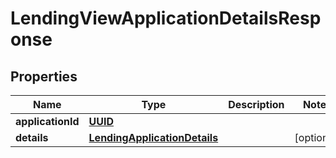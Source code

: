 

# LendingViewApplicationDetailsResponse

## Properties

Name | Type | Description | Notes
------------ | ------------- | ------------- | -------------
**applicationId** | [**UUID**](UUID.md) |  | 
**details** | [**LendingApplicationDetails**](LendingApplicationDetails.md) |  |  [optional]




